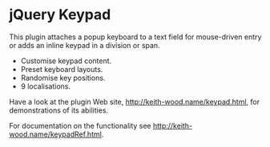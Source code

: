 jQuery Keypad
=============

This plugin attaches a popup keyboard to a text field for mouse-driven entry or adds an inline keypad in a division or span.

* Customise keypad content.
* Preset keyboard layouts.
* Randomise key positions.
* 9 localisations.

Have a look at the plugin Web site, http://keith-wood.name/keypad.html, for demonstrations of its abilities.

For documentation on the functionality see http://keith-wood.name/keypadRef.html.
